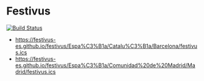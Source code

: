 # Festivus

[![Build Status](https://travis-ci.com/festivus-es/festivus.svg?branch=master)](https://travis-ci.com/festivus-es/festivus)

- https://festivus-es.github.io/festivus/Espa%C3%B1a/Catalu%C3%B1a/Barcelona/festivus.ics
- https://festivus-es.github.io/festivus/Espa%C3%B1a/Comunidad%20de%20Madrid/Madrid/festivus.ics
